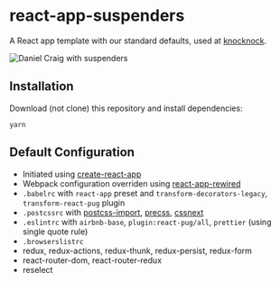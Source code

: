 # react-app-suspenders
A React app template with our standard defaults, used at [knocknock](https://github.com/knocknock-team).

![Daniel Craig with suspenders](https://i.pinimg.com/736x/ac/31/39/ac31394bb5f07efec2fd459e1a89ad75--daniel-creg-daniel-craig-james-bond.jpg)

## Installation

Download (not clone) this repository and install dependencies:
```
yarn
```

## Default Configuration

* Initiated using [create-react-app](https://github.com/facebookincubator/create-react-app)
* Webpack configuration overriden using [react-app-rewired](https://github.com/timarney/react-app-rewired)
* `.babelrc` with `react-app` preset and `transform-decorators-legacy`, `transform-react-pug` plugin
* `.postcssrc` with [postcss-import](https://github.com/postcss/postcss-import), [precss](https://github.com/jonathantneal/precss), [cssnext](http://cssnext.io)
* `.eslintrc` with `airbnb-base`, `plugin:react-pug/all`, `prettier` (using single quote rule)
* `.browserslistrc`
* redux, redux-actions, redux-thunk, redux-persist, redux-form
* react-router-dom, react-router-redux
* reselect
